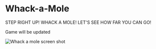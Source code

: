 # Whack-a-Mole
 STEP RIGHT UP! 
 WHACK A MOLE! LET'S SEE HOW FAR YOU CAN GO!

 Game will be updated


![Whack a mole screen shot](https://user-images.githubusercontent.com/31016815/81362104-0d4bc480-90ae-11ea-846c-189ce1c63509.JPG)
